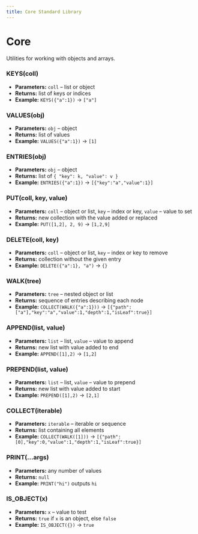 ```yaml
---
title: Core Standard Library
---
```


# Core

Utilities for working with objects and arrays.

### KEYS(coll)
- **Parameters:** `coll` – list or object
- **Returns:** list of keys or indices
- **Example:** `KEYS({"a":1})` → `["a"]`

### VALUES(obj)
- **Parameters:** `obj` – object
- **Returns:** list of values
- **Example:** `VALUES({"a":1})` → `[1]`

### ENTRIES(obj)
- **Parameters:** `obj` – object
- **Returns:** list of `{ "key": k, "value": v }`
- **Example:** `ENTRIES({"a":1})` → `[{"key":"a","value":1}]`

### PUT(coll, key, value)
- **Parameters:** `coll` – object or list, `key` – index or key, `value` – value to set
- **Returns:** new collection with the value added or replaced
- **Example:** `PUT([1,2], 2, 9)` → `[1,2,9]`

### DELETE(coll, key)
- **Parameters:** `coll` – object or list, `key` – index or key to remove
- **Returns:** collection without the given entry
- **Example:** `DELETE({"a":1}, "a")` → `{}`

### WALK(tree)
- **Parameters:** `tree` – nested object or list
- **Returns:** sequence of entries describing each node
- **Example:** `COLLECT(WALK({"a":1}))` → `[{"path":["a"],"key":"a","value":1,"depth":1,"isLeaf":true}]`

### APPEND(list, value)
- **Parameters:** `list` – list, `value` – value to append
- **Returns:** new list with value added to end
- **Example:** `APPEND([1],2)` → `[1,2]`

### PREPEND(list, value)
- **Parameters:** `list` – list, `value` – value to prepend
- **Returns:** new list with value added to start
- **Example:** `PREPEND([1],2)` → `[2,1]`

### COLLECT(iterable)
- **Parameters:** `iterable` – iterable or sequence
- **Returns:** list containing all elements
- **Example:** `COLLECT(WALK([1]))` → `[{"path":[0],"key":0,"value":1,"depth":1,"isLeaf":true}]`

### PRINT(...args)
- **Parameters:** any number of values
- **Returns:** `null`
- **Example:** `PRINT("hi")` outputs `hi`

### IS_OBJECT(x)
- **Parameters:** `x` – value to test
- **Returns:** `true` if `x` is an object, else `false`
- **Example:** `IS_OBJECT({})` → `true`

